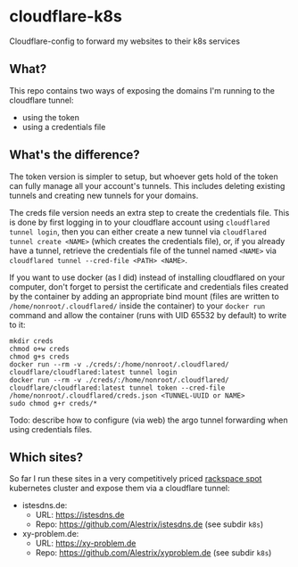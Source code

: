 # cloudflare-k8s
Cloudflare-config to forward my websites to their k8s services

## What?
This repo contains two ways of exposing the domains I'm running to the cloudflare tunnel:
- using the token
- using a credentials file

## What's the difference?
The token version is simpler to setup, but whoever gets hold of the token can fully manage all your account's tunnels.
This includes deleting existing tunnels and creating new tunnels for your domains.

The creds file version needs an extra step to create the credentials file. This is done by first logging in to
your cloudflare account using `cloudflared tunnel login`, then you can either create a new tunnel via `cloudflared tunnel create <NAME>`
(which creates the credentials file), or, if you already have a tunnel, retrieve the credentials file of the tunnel named `<NAME>` via
`cloudflared tunnel --cred-file <PATH> <NAME>`.

If you want to use docker (as I did) instead of installing cloudflared on your computer, don't forget to persist the certificate
and credentials files created by the container by adding an appropriate bind mount (files are written to `/home/nonroot/.cloudflared/` inside
the container) to your `docker run` command and allow the container (runs with UID 65532 by default) to write to it:
```
mkdir creds
chmod o+w creds
chmod g+s creds
docker run --rm -v ./creds/:/home/nonroot/.cloudflared/ cloudflare/cloudflared:latest tunnel login
docker run --rm -v ./creds/:/home/nonroot/.cloudflared/ cloudflare/cloudflared:latest tunnel token --cred-file /home/nonroot/.cloudflared/creds.json <TUNNEL-UUID or NAME>
sudo chmod g+r creds/*
```

Todo: describe how to configure (via web) the argo tunnel forwarding when using credentials files.

## Which sites?
So far I run these sites in a very competitively priced [rackspace spot](https://spot.rackspace.com/) kubernetes cluster and expose them via a cloudflare tunnel:
- istesdns.de:
  - URL: <https://istesdns.de>
  - Repo: <https://github.com/Alestrix/istesdns.de> (see subdir `k8s`)
- xy-problem.de:
  - URL: <https://xy-problem.de>
  - Repo: <https://github.com/Alestrix/xyproblem.de> (see subdir `k8s`)
